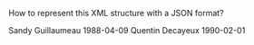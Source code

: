 How to represent this XML structure with a JSON format?

<?xml version="1.0" encoding="UTF-8"?> 
<students> 
  <student ID="1"> 
    <firstName>Sandy</firstName> 
    <lastName>Guillaumeau</lastName> 
    <date>1988-04-09</date> 
  </student> 
  <student ID=“2"> 
    <firstName>Quentin</firstName> 
    <lastName>Decayeux</lastName> 
    <date>1990-02-01</date> 
  </student> 
</students>
